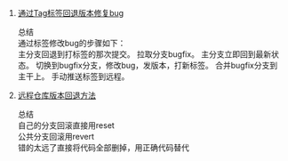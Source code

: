 1. [通过Tag标签回退版本修复bug](http://blog.csdn.net/fuchaosz/article/details/51698896)

    总结  
    通过标签修改bug的步骤如下：  
    主分支回退到打标签的那次提交。
    拉取分支bugfix。
    主分支立即回到最新状态。
    切换到bugfix分支，修改bug，发版本，打新标签。
    合并bugfix分支到主干上。
    手动推送标签到远程。
    
2. [远程仓库版本回退方法](http://blog.csdn.net/fuchaosz/article/details/52170105)

    总结  
    自己的分支回滚直接用reset  
    公共分支回滚用revert  
    错的太远了直接将代码全部删掉，用正确代码替代  